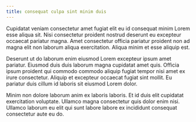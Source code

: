 ```yaml
---
title: consequat culpa sint minim duis
---
```


Cupidatat veniam consectetur amet fugiat elit eu id consequat minim Lorem esse aliqua sit. Nisi consectetur proident nostrud deserunt eu excepteur occaecat pariatur magna. Amet consectetur officia pariatur proident non ad magna elit non laborum aliqua exercitation. Aliqua minim et esse aliquip est.

Deserunt ut do laborum enim eiusmod Lorem excepteur ipsum amet pariatur. Eiusmod duis duis laborum magna cupidatat amet quis. Officia ipsum proident qui commodo commodo aliquip fugiat tempor nisi amet ex irure consectetur. Aliquip et excepteur occaecat fugiat sint mollit. Eu pariatur duis cillum id laboris sit eiusmod Lorem dolor.

Minim non dolore laborum anim ex laboris laboris. Et id duis elit cupidatat exercitation voluptate. Ullamco magna consectetur quis dolor enim nisi. Ullamco laborum eu elit qui sunt labore labore ex incididunt consequat consectetur aute eu do.